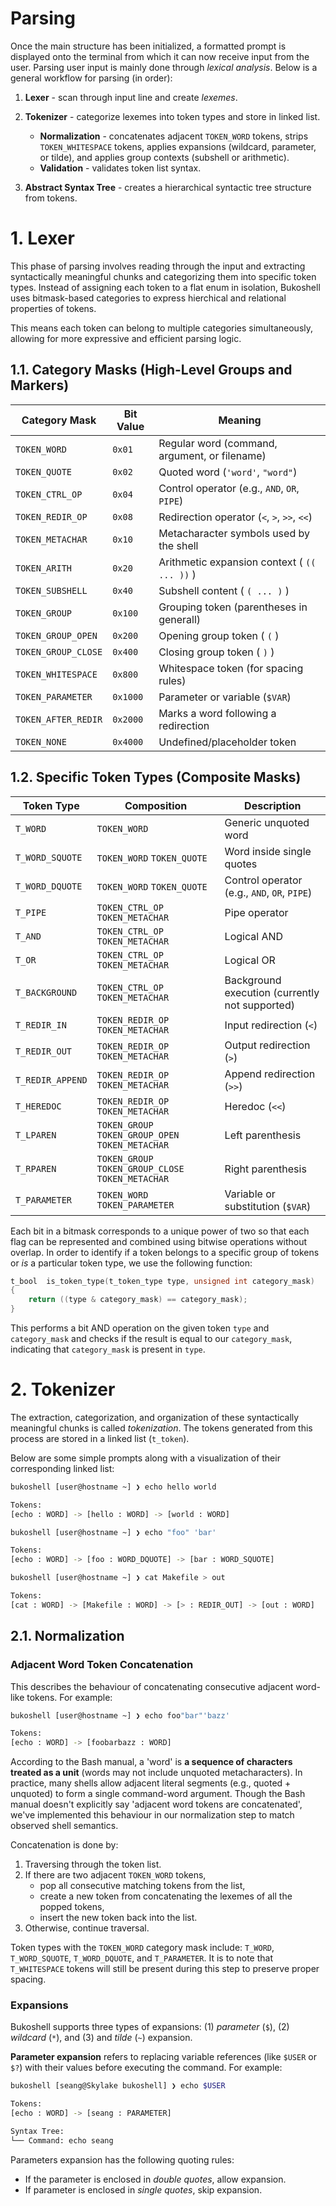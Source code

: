 # Parsing

Once the main structure has been initialized, a formatted prompt is displayed onto the terminal from which it can now receive input from the user. Parsing user input is mainly done through *lexical analysis*. Below is a general workflow for parsing (in order):

1. **Lexer** - scan through input line and create *lexemes*.
2. **Tokenizer** - categorize lexemes into token types and store in linked list.

	- **Normalization** - concatenates adjacent `TOKEN_WORD` tokens, strips `TOKEN_WHITESPACE` tokens, applies expansions (wildcard, parameter, or tilde), and applies group contexts (subshell or arithmetic).
	- **Validation** - validates token list syntax. 

3. **Abstract Syntax Tree** - creates a hierarchical syntactic tree structure from tokens.  

# 1. Lexer

This phase of parsing involves reading through the input and extracting syntactically meaningful chunks and categorizing them into specific token types. Instead of assigning each token to a flat enum in isolation, Bukoshell uses bitmask-based categories to express hierchical and relational properties of tokens.

This means each token can belong to multiple categories simultaneously, allowing for more expressive and efficient parsing logic.

## 1.1. Category Masks (High-Level Groups and Markers)

|Category Mask|Bit Value|Meaning|
|-|-|-|
|`TOKEN_WORD`|`0x01`|Regular word (command, argument, or filename)|
|`TOKEN_QUOTE`|`0x02`|Quoted word (`'word'`, `"word"`)|
|`TOKEN_CTRL_OP`|`0x04`|Control operator (e.g., `AND`, `OR`, `PIPE`)|
|`TOKEN_REDIR_OP`|`0x08`|Redirection operator (`<`, `>`, `>>`, `<<`)|
|`TOKEN_METACHAR`|`0x10`|Metacharacter symbols used by the shell|
|`TOKEN_ARITH`|`0x20`|Arithmetic expansion context ( `(( ... ))` )|
|`TOKEN_SUBSHELL`|`0x40`|Subshell content ( `( ... )` )|
|`TOKEN_GROUP`|`0x100`|Grouping token (parentheses in generall)|
|`TOKEN_GROUP_OPEN`|`0x200`|Opening group token ( `(` )|
|`TOKEN_GROUP_CLOSE`|`0x400`|Closing group token ( `)` )|
|`TOKEN_WHITESPACE`|`0x800`|Whitespace token (for spacing rules)|
|`TOKEN_PARAMETER`|`0x1000`|Parameter or variable (`$VAR`)|
|`TOKEN_AFTER_REDIR`|`0x2000`|Marks a word following a redirection|
|`TOKEN_NONE`|`0x4000`| Undefined/placeholder token|

## 1.2. Specific Token Types (Composite Masks)

|Token Type|Composition|Description|
|-|-|-|
|`T_WORD`|`TOKEN_WORD`|Generic unquoted word|
|`T_WORD_SQUOTE`|`TOKEN_WORD` `TOKEN_QUOTE`|Word inside single quotes|
|`T_WORD_DQUOTE`|`TOKEN_WORD` `TOKEN_QUOTE`|Control operator (e.g., `AND`, `OR`, `PIPE`)|
|`T_PIPE`|`TOKEN_CTRL_OP` `TOKEN_METACHAR`|Pipe operator|
|`T_AND`|`TOKEN_CTRL_OP` `TOKEN_METACHAR`|Logical AND|
|`T_OR`|`TOKEN_CTRL_OP` `TOKEN_METACHAR`|Logical OR|
|`T_BACKGROUND`|`TOKEN_CTRL_OP` `TOKEN_METACHAR`|Background execution (currently not supported)|
|`T_REDIR_IN`|`TOKEN_REDIR_OP` `TOKEN_METACHAR`|Input redirection (`<`)|
|`T_REDIR_OUT`|`TOKEN_REDIR_OP` `TOKEN_METACHAR`|Output redirection (`>`)|
|`T_REDIR_APPEND`|`TOKEN_REDIR_OP` `TOKEN_METACHAR`|Append redirection (`>>`)|
|`T_HEREDOC`|`TOKEN_REDIR_OP` `TOKEN_METACHAR`|Heredoc (`<<`)|
|`T_LPAREN`|`TOKEN_GROUP` `TOKEN_GROUP_OPEN` `TOKEN_METACHAR`|Left parenthesis|
|`T_RPAREN`|`TOKEN_GROUP` `TOKEN_GROUP_CLOSE` `TOKEN_METACHAR`|Right parenthesis|
|`T_PARAMETER`|`TOKEN_WORD` `TOKEN_PARAMETER`|Variable or substitution (`$VAR`)|

Each bit in a bitmask corresponds to a unique power of two so that each flag can be represented and combined using bitwise operations without overlap. In order to identify if a token belongs to a specific group of tokens or *is* a particular token type, we use the following function:

````C
t_bool	is_token_type(t_token_type type, unsigned int category_mask)
{
	return ((type & category_mask) == category_mask);
}
````

This performs a bit AND operation on the given token `type` and `category_mask` and checks if the result is equal to our `category_mask`, indicating that `category_mask` is present in `type`.

# 2. Tokenizer

The extraction, categorization, and organization of these syntactically meaningful chunks is called *tokenization*. The tokens generated from this process are stored in a linked list (`t_token`). 

Below are some simple prompts along with a visualization of their corresponding linked list:

````bash
bukoshell [user@hostname ~] ❯ echo hello world

Tokens:
[echo : WORD] -> [hello : WORD] -> [world : WORD]

bukoshell [user@hostname ~] ❯ echo "foo" 'bar'

Tokens:
[echo : WORD] -> [foo : WORD_DQUOTE] -> [bar : WORD_SQUOTE]

bukoshell [user@hostname ~] ❯ cat Makefile > out

Tokens:
[cat : WORD] -> [Makefile : WORD] -> [> : REDIR_OUT] -> [out : WORD]
````

## 2.1. Normalization

### Adjacent Word Token Concatenation

This describes the behaviour of concatenating consecutive adjacent word-like tokens. For example:

````bash
bukoshell [user@hostname ~] ❯ echo foo"bar"'bazz'

Tokens:
[echo : WORD] -> [foobarbazz : WORD]
````

According to the Bash manual, a 'word' is **a sequence of characters treated as a unit** (words may not include unquoted metacharacters). In practice, many shells allow adjacent literal segments (e.g., quoted + unquoted) to form a single command-word argument. Though the Bash manual doesn't explicitly say 'adjacent word tokens are concatenated', we've implemented this behaviour in our normalization step to match observed shell semantics.

Concatenation is done by:

1. Traversing through the token list.
2. If there are two adjacent `TOKEN_WORD` tokens, 
	- pop all consecutive matching tokens from the list,
	- create a new token from concatenating the lexemes of all the popped tokens,
	- insert the new token back into the list.
3. Otherwise, continue traversal.

Token types with the `TOKEN_WORD` category mask include: `T_WORD`, `T_WORD_SQUOTE`, `T_WORD_DQUOTE`, and `T_PARAMETER`. It is to note that `T_WHITESPACE` tokens will still be present during this step to preserve proper spacing.

### Expansions

Bukoshell supports three types of expansions: (1) *parameter* (`$`), (2) *wildcard* (`*`), and (3) and *tilde* (`~`) expansion.

**Parameter expansion** refers to replacing variable references (like `$USER` or `$?`) with their values before executing the command. For example:

````bash
bukoshell [seang@Skylake bukoshell] ❯ echo $USER

Tokens:
[echo : WORD] -> [seang : PARAMETER]

Syntax Tree:
└── Command: echo seang
````

Parameters expansion has the following quoting rules:
- If the parameter is enclosed in *double quotes*, allow expansion.
- If parameter is enclosed in *single quotes*, skip expansion.